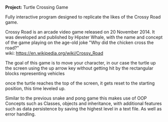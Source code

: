 <strong>Project:</strong> Turtle Crossing Game

Fully interactive program designed to replicate 
the likes of the Crossy Road game.

Crossy Road is an arcade video game released on 20 November 2014.
It was developed and published by Hipster Whale,
with the name and concept of the game playing on the age-old joke
"Why did the chicken cross the road?" <br>
wiki: https://en.wikipedia.org/wiki/Crossy_Road

The goal of this game is to move your character,
in our case the turtle up the screen using the up arrow key
without getting hit by the rectangular blocks representing vehicles

once the turtle reaches the top of the screen, it gets reset
to the starting position, this time leveled up.

Similar to the previous snake and pong game this makes use of OOP Concepts
such as Classes, objects and inheritance, with additional features
such as data persistence by saving the highest level in a text file.
As well as error handling.
